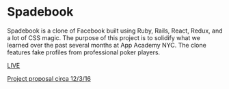 # Spadebook

Spadebook is a clone of Facebook built using Ruby, Rails, React, Redux, and a lot of CSS magic.
The purpose of this project is to solidify what we learned over the past several months at
App Academy NYC. The clone features fake profiles from professional poker players.

[LIVE](https://spbk.herokuapp.com/)

[Project proposal circa 12/3/16](docs/README.md)
